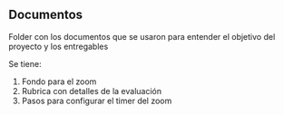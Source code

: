 ## Documentos

Folder con los documentos que se usaron para entender el objetivo del proyecto y los entregables

Se tiene:

1. Fondo para el zoom
2. Rubrica con detalles de la evaluación
3. Pasos para configurar el timer del zoom
